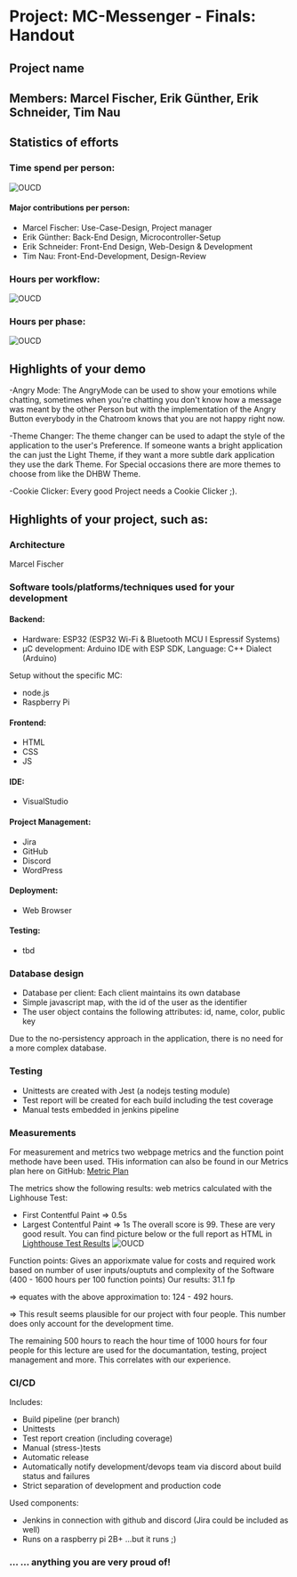 # Project: MC-Messenger - Finals: Handout
## Project name
## Members: Marcel Fischer, Erik Günther, Erik Schneider, Tim Nau
## Statistics of efforts
### Time spend per person:
![OUCD](/docs/Finals/images/time_spend_per_person.png "Time spend per person")
#### Major contributions per person:
- Marcel Fischer: Use-Case-Design, Project manager
- Erik Günther: Back-End Design, Microcontroller-Setup
- Erik Schneider: Front-End Design, Web-Design & Development
- Tim Nau: Front-End-Development, Design-Review
### Hours per workflow:
![OUCD](/docs/Finals/images/time_spend_per_workflow.png  "Time spend per workflow")
### Hours per phase:
![OUCD](/docs/Finals/images/time_spend_per_phase.png  "Tiem spend per phase")
## Highlights of your demo
-Angry Mode: The AngryMode can be used to show your emotions while chatting, sometimes when you're chatting you don't know how a message was meant by the other Person but with the implementation of the Angry Button everybody in the Chatroom knows that you are not happy right now.

-Theme Changer: The theme changer can be used to adapt the style of the application to the user's Preference. If someone wants a bright application the can just the Light Theme, if they want a more subtle dark application they use the dark Theme. For Special occasions there are more themes to choose from like the DHBW Theme. 

-Cookie Clicker: Every good Project needs a Cookie Clicker ;).

## Highlights of your project, such as:
### Architecture
Marcel Fischer

### Software tools/platforms/techniques used for your development

#### Backend:
- Hardware: ESP32 (ESP32 Wi-Fi & Bluetooth MCU I Espressif Systems)
- µC development: Arduino IDE with ESP SDK, Language: C++ Dialect (Arduino)

Setup without the specific MC:
- node.js
- Raspberry Pi

#### Frontend:
- HTML
- CSS
- JS

#### IDE:
- VisualStudio

#### Project Management:
- Jira
- GitHub
- Discord
- WordPress

#### Deployment:
- Web Browser

#### Testing:
- tbd
### Database design
- Database per client: Each client maintains its own database
- Simple javascript map, with the id of the user as the identifier
- The user object contains the following attributes: id, name, color, public key

Due to the no-persistency approach in the application, there is no need for a more complex database.

### Testing
- Unittests are created with Jest (a nodejs testing module)
- Test report will be created for each build including the test coverage
- Manual tests embedded in jenkins pipeline
  
### Measurements
For measurement and metrics two webpage metrics and the function point methode have been used.
THis information can also be found in our Metrics plan here on GitHub:
[Metric Plan](/docs/Metrics/metric_plan.md)

The metrics show the following results:
 web metrics calculated with the Lighhouse Test:
- First Contentful Paint => 0.5s
- Largest Contentful Paint => 1s
The overall score is 99. These are very good result. You can find picture below or the  full report as HTML in [Lighthouse Test Results](/docs/Metrics)
![OUCD](/docs/Metrics/MCM_Lighthouse_Report_09_05_2023.png)

Function points: Gives an apporixmate value for costs and required work based on number of user inputs/ouptuts and complexity of the Software (400 - 1600 hours per 100 function points)
Our results: 31.1 fp

=> equates with the above approximation to: 124 - 492 hours.

=> This result seems plausible for our project with four people. This number does only account for the development time.

The remaining 500 hours to reach the hour time of 1000 hours for four people for this lecture are used for the documantation, testing, project management and more. This correlates with our experience. 

### CI/CD
Includes:
- Build pipeline (per branch)
- Unittests
- Test report creation (including coverage)
- Manual (stress-)tests
- Automatic release 
- Automatically notify development/devops team via discord about build status and failures 
- Strict separation of development and production code

Used components:
- Jenkins in connection with github and discord (Jira could be included as well)
- Runs on a raspberry pi 2B+ ...but it runs ;)
  
### … … anything you are very proud of!
